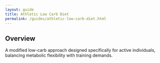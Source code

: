 ```yaml
---
layout: guide
title: Athletic Low Carb Diet
permalink: /guides/athletic-low-carb-diet.html
---
```


## Overview
A modified low-carb approach designed specifically for active individuals, balancing metabolic flexibility with training demands.